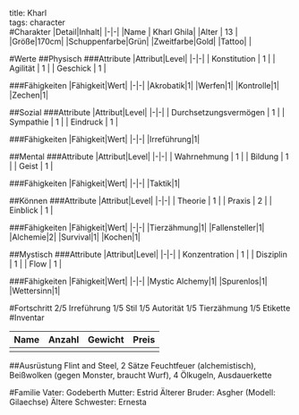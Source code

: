 title: Kharl  
tags: character  
#Charakter
|Detail|Inhalt|
|-|-|
|Name | Kharl Ghila|
|Alter | 13 |
|Größe|170cm|
|Schuppenfarbe|Grün|
|Zweitfarbe|Gold|
|Tattoo| |

#Werte
##Physisch
###Attribute
|Attribut|Level|
|-|-|
| Konstitution | 1 |
| Agilität | 1 |
| Geschick | 1 |

###Fähigkeiten
|Fähigkeit|Wert|
|-|-|
|Akrobatik|1|
|Werfen|1|
|Kontrolle|1|
|Zechen|1|





##Sozial
###Attribute 
|Attribut|Level|
|-|-|
| Durchsetzungsvermögen | 1 |
| Sympathie | 1 |
| Eindruck | 1 |


###Fähigkeiten
|Fähigkeit|Wert|
|-|-|
|Irreführung|1|



##Mental
###Attribute 
|Attribut|Level|
|-|-|
| Wahrnehmung | 1 |
| Bildung | 1 |
| Geist | 1 |


###Fähigkeiten
|Fähigkeit|Wert|
|-|-|
|Taktik|1|




##Können
###Attribute 
|Attribut|Level|
|-|-|
| Theorie | 1 |
| Praxis | 2 |
| Einblick | 1 |


###Fähigkeiten
|Fähigkeit|Wert|
|-|-|
|Tierzähmung|1|
|Fallensteller|1|
|Alchemie|2|
|Survival|1|
|Kochen|1|


##Mystisch
###Attribute 
|Attribut|Level|
|-|-|
| Konzentration | 1 |
| Disziplin | 1 |
| Flow | 1 |


###Fähigkeiten
|Fähigkeit|Wert|
|-|-|
|Mystic Alchemy|1|
|Spurenlos|1|
|Wettersinn|1|

#Fortschritt
2/5 Irreführung
1/5 Stil
1/5 Autorität
1/5 Tierzähmung
1/5 Etikette
#Inventar

|Name|Anzahl|Gewicht|Preis|
|---|---|---|---|
|||||

##Ausrüstung
Flint and Steel, 2 Sätze Feuchtfeuer (alchemistisch), Beißwolken (gegen Monster, braucht Wurf), 4 Ölkugeln, Ausdauerkette



#Familie
Vater: Godeberth
Mutter: Estrid
Älterer Bruder: Asgher (Modell: Gilaechse)
Ältere Schwester: Ernesta

